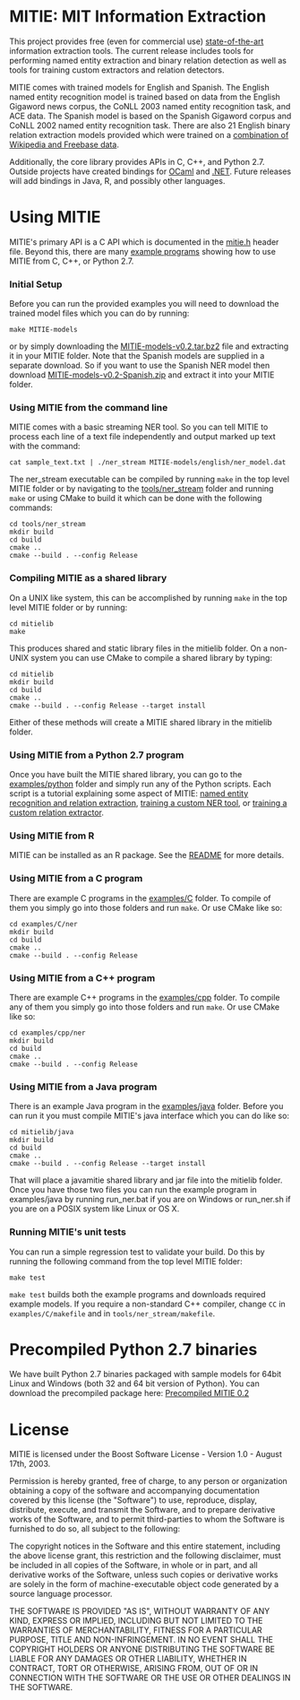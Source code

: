 MITIE: MIT Information Extraction
=====

This project provides free (even for commercial use)
[state-of-the-art](../../wiki/Evaluation) information extraction
tools. The current release includes tools for performing named entity
extraction and binary relation detection as well as tools for training
custom extractors and relation detectors.  

MITIE comes with trained models for English and Spanish.  The English named entity recognition model is 
trained based on data from the English Gigaword news corpus, the CoNLL 2003 named entity recognition task,
and ACE data.  The Spanish model is based on the Spanish Gigaword corpus and CoNLL 2002 named entity 
recognition task.  There are also 21 English binary relation extraction models provided which
were trained on a 
[combination of Wikipedia and Freebase data](https://sourceforge.net/projects/mitie/files/freebase_wikipedia_binary_relation_training_data_v1.0.tar.bz2/download).

Additionally, the core library provides APIs in C, C++, and Python 2.7.  Outside
projects have created bindings for [OCaml](https://github.com/travisbrady/omitie) and 
[.NET](https://github.com/BayardRock/MITIE-Dot-Net).  Future releases will 
add bindings in Java, R, and possibly other languages.

# Using MITIE

MITIE's primary API is a C API which is documented in the
[mitie.h](mitielib/include/mitie.h) header file.  Beyond this, there are many
[example programs](examples/) showing how to use MITIE from C, C++, or Python 2.7.

### Initial Setup

Before you can run the provided examples you will need to download the trained
model files which you can do by running:
```
make MITIE-models
```
or by simply downloading the [MITIE-models-v0.2.tar.bz2](http://sourceforge.net/projects/mitie/files/binaries/MITIE-models-v0.2.tar.bz2)
file and extracting it in your MITIE folder.  Note that the Spanish models are supplied in 
a separate download.  So if you want to use the Spanish NER model then download [MITIE-models-v0.2-Spanish.zip](http://sourceforge.net/projects/mitie/files/binaries/MITIE-models-v0.2-Spanish.zip) and
extract it into your MITIE folder.

### Using MITIE from the command line

MITIE comes with a basic streaming NER tool.  So you can tell MITIE to
process each line of a text file independently and output marked up text with the command:

```
cat sample_text.txt | ./ner_stream MITIE-models/english/ner_model.dat  
```

The ner_stream executable can be compiled by running `make` in the top level MITIE folder or
by navigating to the [tools/ner_stream](tools/ner_stream) folder and running `make` or using 
CMake to build it which can be done with the following commands:
```
cd tools/ner_stream
mkdir build
cd build
cmake ..
cmake --build . --config Release
```

### Compiling MITIE as a shared library

On a UNIX like system, this can be accomplished by running `make` in the top level MITIE folder or
by running:
```
cd mitielib
make
```
This produces shared and static library files in the mitielib folder.  On a non-UNIX system you can use
CMake to compile a shared library by typing:
```
cd mitielib
mkdir build
cd build
cmake ..
cmake --build . --config Release --target install
```

Either of these methods will create a MITIE shared library in the mitielib folder.

### Using MITIE from a Python 2.7 program

Once you have built the MITIE shared library, you can go to the [examples/python](examples/python) folder
and simply run any of the Python scripts.  Each script is a tutorial explaining some aspect of
MITIE: [named entity recognition and relation extraction](examples/python/ner.py), 
[training a custom NER tool](examples/python/train_ner.py), or 
[training a custom relation extractor](examples/python/train_ner.py).

### Using MITIE from R

MITIE can be installed as an R package. See the [README](tools/R-binding) for more details.

### Using MITIE from a C program

There are example C programs in the [examples/C](examples/C) folder.  To compile of them you simply
go into those folders and run `make`.  Or use CMake like so:
```
cd examples/C/ner
mkdir build
cd build
cmake ..
cmake --build . --config Release
```

### Using MITIE from a C++ program

There are example C++ programs in the [examples/cpp](examples/cpp) folder.  To compile any of them you simply
go into those folders and run `make`.  Or use CMake like so:
```
cd examples/cpp/ner
mkdir build
cd build
cmake ..
cmake --build . --config Release
```

### Using MITIE from a Java program

There is an example Java program in the [examples/java](examples/java) folder.  Before you can run it you
must compile MITIE's java interface which you can do like so:
```
cd mitielib/java
mkdir build
cd build
cmake ..
cmake --build . --config Release --target install
```
That will place a javamitie shared library and jar file into the mitielib folder.  Once you have those
two files you can run the example program in examples/java by running run_ner.bat if you are on Windows or
run_ner.sh if you are on a POSIX system like Linux or OS X.

### Running MITIE's unit tests

You can run a simple regression test to validate your build.  Do this by running
the following command from the top level MITIE folder:

```
make test
```

`make test` builds both the example programs and downloads required
example models.  If you require a non-standard C++ compiler, change
`CC` in `examples/C/makefile` and in `tools/ner_stream/makefile`.


# Precompiled Python 2.7 binaries

We have built Python 2.7 binaries packaged with sample models for 64bit Linux and Windows (both 32 and 64 bit version of Python).  You can download the precompiled package here: [Precompiled MITIE 0.2](http://sourceforge.net/projects/mitie/files/binaries/mitie-v0.2-python-2.7-windows-or-linux64.zip)

# License

MITIE is licensed under the Boost Software License - Version 1.0 - August 17th, 2003.  

Permission is hereby granted, free of charge, to any person or organization
obtaining a copy of the software and accompanying documentation covered by
this license (the "Software") to use, reproduce, display, distribute,
execute, and transmit the Software, and to prepare derivative works of the
Software, and to permit third-parties to whom the Software is furnished to
do so, all subject to the following:

The copyright notices in the Software and this entire statement, including
the above license grant, this restriction and the following disclaimer,
must be included in all copies of the Software, in whole or in part, and
all derivative works of the Software, unless such copies or derivative
works are solely in the form of machine-executable object code generated by
a source language processor.

THE SOFTWARE IS PROVIDED "AS IS", WITHOUT WARRANTY OF ANY KIND, EXPRESS OR
IMPLIED, INCLUDING BUT NOT LIMITED TO THE WARRANTIES OF MERCHANTABILITY,
FITNESS FOR A PARTICULAR PURPOSE, TITLE AND NON-INFRINGEMENT. IN NO EVENT
SHALL THE COPYRIGHT HOLDERS OR ANYONE DISTRIBUTING THE SOFTWARE BE LIABLE
FOR ANY DAMAGES OR OTHER LIABILITY, WHETHER IN CONTRACT, TORT OR OTHERWISE,
ARISING FROM, OUT OF OR IN CONNECTION WITH THE SOFTWARE OR THE USE OR OTHER
DEALINGS IN THE SOFTWARE.
